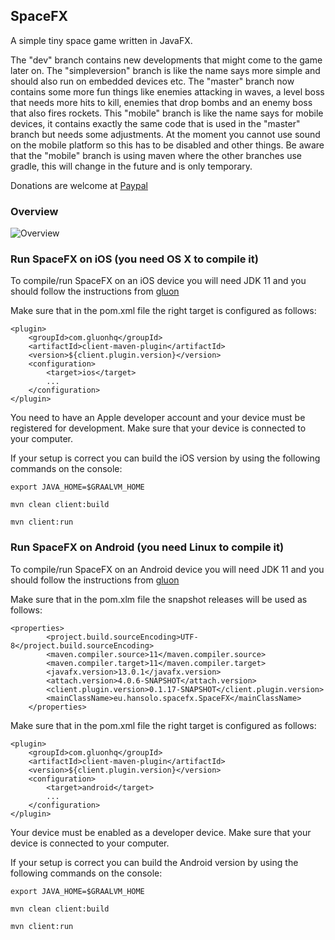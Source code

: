 ## SpaceFX
A simple tiny space game written in JavaFX.

The "dev" branch contains new developments that might come to the game later on. The "simpleversion" branch is like the name says more simple and should also run on
embedded devices etc. 
The "master" branch now contains some more fun things like enemies attacking in waves, a level boss that needs more hits to kill, enemies that drop bombs and an
enemy boss that also fires rockets.
This "mobile" branch is like the name says for mobile devices, it contains exactly the same code that is used in the "master" branch but needs some adjustments.
At the moment you cannot use sound on the mobile platform so this has to be disabled and other things.
Be aware that the "mobile" branch is using maven where the other branches use gradle, this will change in the future and is only temporary.

Donations are welcome at [Paypal](https://paypal.me/hans0l0)

### Overview
![Overview](https://github.com/HanSolo/SpaceFX/blob/mobile/SpaceFX_iOS.PNG)

### Run SpaceFX on iOS (you need OS X to compile it)
To compile/run SpaceFX on an iOS device you will need JDK 11 and you should follow the instructions from [gluon](https://github.com/gluonhq/client-samples)

Make sure that in the pom.xml file the right target is configured as follows:

```
<plugin>
    <groupId>com.gluonhq</groupId>
    <artifactId>client-maven-plugin</artifactId>
    <version>${client.plugin.version}</version>
    <configuration>
        <target>ios</target>        
        ...
    </configuration>
</plugin>
```

You need to have an Apple developer account and your device must be registered for development.
Make sure that your device is connected to your computer.

If your setup is correct you can build the iOS version by using the following commands on the console:
```
export JAVA_HOME=$GRAALVM_HOME

mvn clean client:build

mvn client:run
```

### Run SpaceFX on Android (you need Linux to compile it)
To compile/run SpaceFX on an Android device you will need JDK 11 and you should follow the instructions from [gluon](https://github.com/gluonhq/client-samples)

Make sure that in the pom.xlm file the snapshot releases will be used as follows:

```
<properties>
        <project.build.sourceEncoding>UTF-8</project.build.sourceEncoding>
        <maven.compiler.source>11</maven.compiler.source>
        <maven.compiler.target>11</maven.compiler.target>
        <javafx.version>13.0.1</javafx.version>        
        <attach.version>4.0.6-SNAPSHOT</attach.version>
        <client.plugin.version>0.1.17-SNAPSHOT</client.plugin.version>
        <mainClassName>eu.hansolo.spacefx.SpaceFX</mainClassName>
    </properties>
```

Make sure that in the pom.xml file the right target is configured as follows:

```
<plugin>
    <groupId>com.gluonhq</groupId>
    <artifactId>client-maven-plugin</artifactId>
    <version>${client.plugin.version}</version>
    <configuration>
        <target>android</target>        
        ...
    </configuration>
</plugin>
```

Your device must be enabled as a developer device.
Make sure that your device is connected to your computer.

If your setup is correct you can build the Android version by using the following commands on the console:
```
export JAVA_HOME=$GRAALVM_HOME

mvn clean client:build

mvn client:run
```